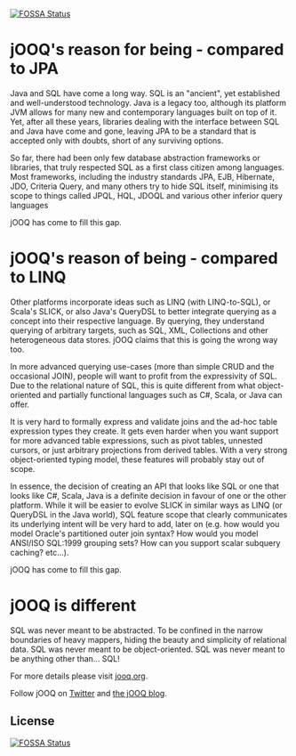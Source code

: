 [![FOSSA Status](https://app.fossa.io/api/projects/git%2Bhttps%3A%2F%2Fgithub.com%2Fnikolatesta%2FjOOQ.svg?type=shield)](https://app.fossa.io/projects/git%2Bhttps%3A%2F%2Fgithub.com%2Fnikolatesta%2FjOOQ?ref=badge_shield)

jOOQ's reason for being - compared to JPA
=========================================

Java and SQL have come a long way. SQL is an "ancient", yet established and well-understood technology. Java is a legacy too, although its platform JVM allows for many new and contemporary languages built on top of it. Yet, after all these years, libraries dealing with the interface between SQL and Java have come and gone, leaving JPA to be a standard that is accepted only with doubts, short of any surviving options.

So far, there had been only few database abstraction frameworks or libraries, that truly respected SQL as a first class citizen among languages. Most frameworks, including the industry standards JPA, EJB, Hibernate, JDO, Criteria Query, and many others try to hide SQL itself, minimising its scope to things called JPQL, HQL, JDOQL and various other inferior query languages

jOOQ has come to fill this gap.

jOOQ's reason of being - compared to LINQ
=========================================

Other platforms incorporate ideas such as LINQ (with LINQ-to-SQL), or Scala's SLICK, or also Java's QueryDSL to better integrate querying as a concept into their respective language. By querying, they understand querying of arbitrary targets, such as SQL, XML, Collections and other heterogeneous data stores. jOOQ claims that this is going the wrong way too.

In more advanced querying use-cases (more than simple CRUD and the occasional JOIN), people will want to profit from the expressivity of SQL. Due to the relational nature of SQL, this is quite different from what object-oriented and partially functional languages such as C#, Scala, or Java can offer.

It is very hard to formally express and validate joins and the ad-hoc table expression types they create. It gets even harder when you want support for more advanced table expressions, such as pivot tables, unnested cursors, or just arbitrary projections from derived tables. With a very strong object-oriented typing model, these features will probably stay out of scope.

In essence, the decision of creating an API that looks like SQL or one that looks like C#, Scala, Java is a definite decision in favour of one or the other platform. While it will be easier to evolve SLICK in similar ways as LINQ (or QueryDSL in the Java world), SQL feature scope that clearly communicates its underlying intent will be very hard to add, later on (e.g. how would you model Oracle's partitioned outer join syntax? How would you model ANSI/ISO SQL:1999 grouping sets? How can you support scalar subquery caching? etc...).

jOOQ has come to fill this gap.

jOOQ is different
=================
SQL was never meant to be abstracted. To be confined in the narrow boundaries of heavy mappers, hiding the beauty and simplicity of relational data. SQL was never meant to be object-oriented. SQL was never meant to be anything other than... SQL!

For more details please visit [jooq.org](https://www.jooq.org).

Follow jOOQ on [Twitter](https://twitter.com/JavaOOQ) and [the jOOQ blog](https://blog.jooq.org).


## License
[![FOSSA Status](https://app.fossa.io/api/projects/git%2Bhttps%3A%2F%2Fgithub.com%2Fnikolatesta%2FjOOQ.svg?type=large)](https://app.fossa.io/projects/git%2Bhttps%3A%2F%2Fgithub.com%2Fnikolatesta%2FjOOQ?ref=badge_large)
